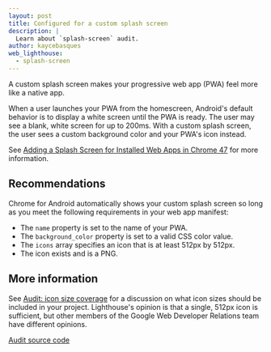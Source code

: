 ```yaml
---
layout: post
title: Configured for a custom splash screen
description: |
  Learn about `splash-screen` audit.
author: kaycebasques
web_lighthouse:
  - splash-screen
---
```


A custom splash screen makes your progressive web app (PWA) feel more like a
native app.

When a user launches your PWA from the homescreen, Android's default behavior
is to display a white screen until the PWA is ready. The user may see a blank,
white screen for up to 200ms. With a custom splash screen, the user sees a
custom background color and your PWA's icon instead.

See [Adding a Splash Screen for Installed Web Apps in Chrome 47](https://developers.google.com/web/updates/2015/10/splashscreen) for more information. 

## Recommendations

Chrome for Android automatically shows your custom splash screen so long as
you meet the following requirements in your web app manifest:

* The `name` property is set to the name of your PWA.
* The `background_color` property is set to a valid CSS color value.
* The `icons` array specifies an icon that is at least 512px by 512px.
* The icon exists and is a PNG.

## More information

See [Audit: icon size coverage](https://github.com/GoogleChrome/lighthouse/issues/291) for a discussion on what icon
sizes should be included in your project. Lighthouse's opinion is that a
single, 512px icon is sufficient, but other members of the Google Web
Developer Relations team have different opinions.

[Audit source code](https://github.com/GoogleChrome/lighthouse/blob/master/lighthouse-core/audits/splash-screen.js)